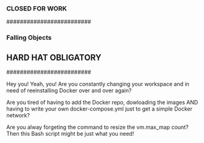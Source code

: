 ### CLOSED FOR WORK #####
#########################
### Falling Objects #####
## HARD HAT OBLIGATORY ##
#########################

Hey you! Yeah, you! Are you constantly changing your workspace and in need of reeinstalling Docker over and over again? 

Are you tired of having to add the Docker repo, dowloading the images AND having to write your own docker-compose.yml just to get a simple Docker network? 

Are you alway forgeting the command to resize the vm.max_map count? Then this Bash script might be just what you need!





